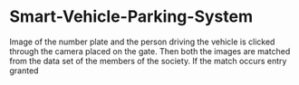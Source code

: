 # Smart-Vehicle-Parking-System
Image of the number plate and the person driving the vehicle is clicked through the camera placed on the gate. Then both the images are matched from the data set of the members of the society. If the match occurs entry granted 
